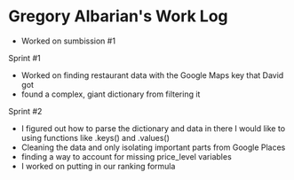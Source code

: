 # Gregory Albarian's Work Log

* Worked on sumbission #1

Sprint #1
* Worked on finding restaurant data with the Google Maps key that David got
* found a complex, giant dictionary from filtering it

Sprint #2
* I figured out how to parse the dictionary and data in there I would like to
using functions like .keys() and .values()
* Cleaning the data and only isolating important parts from Google Places
* finding a way to account for missing price_level variables
* I worked on putting in our ranking formula